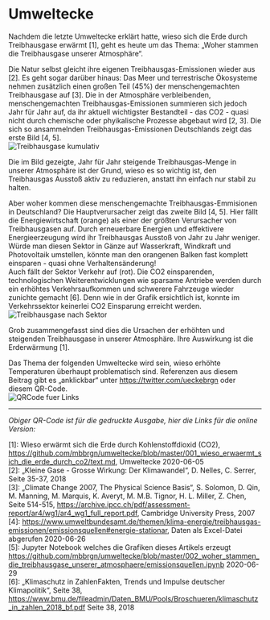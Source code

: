 # Umweltecke

Nachdem die letzte Umweltecke erklärt hatte, wieso sich die Erde durch Treibhausgase erwärmt \[1\], geht es heute um das Thema: „Woher stammen die Treibhausgase unserer Atmosphäre“.

Die Natur selbst gleicht ihre eigenen Treibhausgas-Emissionen wieder aus \[2\]. Es geht sogar darüber hinaus: Das Meer und terrestrische Ökosysteme nehmen zusätzlich einen großen Teil (45%) der menschengemachten Treibhausgase auf \[3\]. Die in der Atmosphäre verbleibenden, menschengemachten Treibhausgas-Emissionen summieren sich jedoch Jahr für Jahr auf, da ihr aktuell wichtigster Bestandteil - das CO2 - quasi nicht durch chemische oder phyikalische Prozesse abgebaut wird  \[2, 3\]. Die sich so ansammelnden Treibhausgas-Emissionen Deutschlands zeigt das erste Bild \[4, 5\]. <br />
![Treibhausgase kumulativ](treibhausgase_kumulativ.png)

Die im Bild gezeigte, Jahr für Jahr steigende Treibhausgas-Menge in unserer Atmosphäre ist der Grund, wieso es so wichtig ist, den Treibhausgas Ausstoß aktiv zu reduzieren, anstatt ihn einfach nur stabil zu halten.

Aber woher kommen diese menschengemachte Treibhausgas-Emmisionen in Deutschland? Die Hauptverursacher zeigt das zweite Bild \[4, 5\]. Hier fällt die Energiewirtschaft (orange) als einer der größten Verursacher von Treibhausgasen auf. Durch erneuerbare Energien und effektivere Energieerzeugung wird ihr Treibhausgas Ausstoß von Jahr zu Jahr weniger. Würde man diesen Sektor in Gänze auf Wasserkraft, Windkraft und Photovoltaik umstellen, könnte man den orangenen Balken fast komplett einsparen - quasi ohne Verhaltensänderung! <br />
Auch fällt der Sektor Verkehr auf (rot). Die CO2 einsparenden, technologischen Weiterentwicklungen wie sparsame Antriebe werden durch ein erhöhtes Verkehrsaufkommen und schwerere Fahrzeuge wieder zunichte gemacht \[6\]. Denn wie in der Grafik ersichtlich ist, konnte im Verkehrssektor keinerlei CO2 Einsparung erreicht werden. <br />
![Treibhausgase nach Sektor](treibhausgase_nach_sektor.png)

Grob zusammengefasst sind dies die Ursachen der erhöhten und steigenden Treibhausgase in unserer Atmosphäre. Ihre Auswirkung ist die Erderwärmung \[1\].

Das Thema der folgenden Umweltecke wird sein, wieso erhöhte Temperaturen überhaupt problematisch sind. Referenzen aus diesem Beitrag gibt es „anklickbar“ unter https://twitter.com/ueckebrgn oder diesem QR-Code. <br />
![QRCode fuer Links](ueckebrgn_qr_code.png)

----
*Obiger QR-Code ist für die gedruckte Ausgabe, hier die Links für die online Version:*

\[1\]: Wieso erwärmt sich die Erde durch Kohlenstoffdioxid (CO2), https://github.com/mbbrgn/umweltecke/blob/master/001_wieso_erwaermt_sich_die_erde_durch_co2/text.md, Umweltecke 2020-06-05 <br /> 
\[2\]: „Kleine Gase - Grosse Wirkung: Der Klimawandel“, D. Nelles, C. Serrer, Seite 35-37, 2018  <br /> 
\[3\]: „Climate Change 2007, The Physical Science Basis“, S. Solomon, D. Qin, M. Manning, M. Marquis, K. Averyt, M. M.B. Tignor, H. L. Miller, Z. Chen, Seite 514-515, https://archive.ipcc.ch/pdf/assessment-report/ar4/wg1/ar4_wg1_full_report.pdf, Cambridge University Press, 2007 <br /> 
\[4\]: https://www.umweltbundesamt.de/themen/klima-energie/treibhausgas-emissionen/emissionsquellen#energie-stationar, Daten als Excel-Datei abgerufen 2020-06-26 <br /> 
\[5\]: Jupyter Notebook welches die Grafiken dieses Artikels erzeugt https://github.com/mbbrgn/umweltecke/blob/master/002_woher_stammen_die_treibhausgase_unserer_atmosphaere/emissionsquellen.ipynb 2020-06-29 <br /> 
\[6\]: „Klimaschutz in ZahlenFakten, Trends und Impulse deutscher Klimapolitik“, Seite 38, https://www.bmu.de/fileadmin/Daten_BMU/Pools/Broschueren/klimaschutz_in_zahlen_2018_bf.pdf Seite 38, 2018 <br /> 


